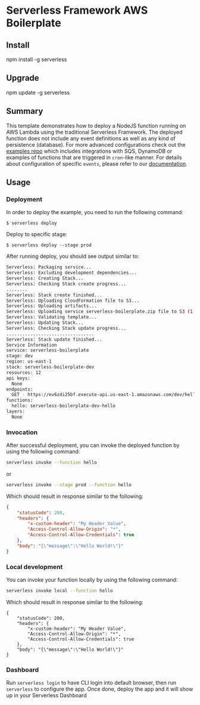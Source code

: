 # Serverless Framework AWS Boilerplate

## Install
npm install -g serverless

## Upgrade
npm update -g serverless

## Summary
This template demonstrates how to deploy a NodeJS function running on AWS Lambda using the traditional Serverless Framework. The deployed function does not include any event definitions as well as any kind of persistence (database). For more advanced configurations check out the [examples repo](https://github.com/serverless/examples/) which includes integrations with SQS, DynamoDB or examples of functions that are triggered in `cron`-like manner. For details about configuration of specific `events`, please refer to our [documentation](https://www.serverless.com/framework/docs/providers/aws/events/).

## Usage

### Deployment

In order to deploy the example, you need to run the following command:

```
$ serverless deploy
```

Deploy to specific stage:

```
$ serverless deploy --stage prod
```

After running deploy, you should see output similar to:

```bash
Serverless: Packaging service...
Serverless: Excluding development dependencies...
Serverless: Creating Stack...
Serverless: Checking Stack create progress...
........
Serverless: Stack create finished...
Serverless: Uploading CloudFormation file to S3...
Serverless: Uploading artifacts...
Serverless: Uploading service serverless-boilerplate.zip file to S3 (1.59 KB)...
Serverless: Validating template...
Serverless: Updating Stack...
Serverless: Checking Stack update progress...
.................................
Serverless: Stack update finished...
Service Information
service: serverless-boilerplate
stage: dev
region: us-east-1
stack: serverless-boilerplate-dev
resources: 12
api keys:
  None
endpoints:
  GET - https://ev6zdi25bf.execute-api.us-east-1.amazonaws.com/dev/hello
functions:
  hello: serverless-boilerplate-dev-hello
layers:
  None
```

### Invocation

After successful deployment, you can invoke the deployed function by using the following command:

```bash
serverless invoke --function hello
```

or 

```bash
serverless invoke --stage prod --function hello
```

Which should result in response similar to the following:

```json
{
    "statusCode": 200,
    "headers": {
        "x-custom-header": "My Header Value",
        "Access-Control-Allow-Origin": "*",
        "Access-Control-Allow-Credentials": true
    },
    "body": "{\"message\":\"Hello World!\"}"
}
```

### Local development

You can invoke your function locally by using the following command:

```bash
serverless invoke local --function hello
```

Which should result in response similar to the following:

```
{
    "statusCode": 200,
    "headers": {
        "x-custom-header": "My Header Value",
        "Access-Control-Allow-Origin": "*",
        "Access-Control-Allow-Credentials": true
    },
    "body": "{\"message\":\"Hello World!\"}"
}
```

### Dashboard

Run `serverless login` to have CLI login into default browser, then run `serverless` to configure the app. Once done, deploy the app and it will show up in your Serverless Dashboard
